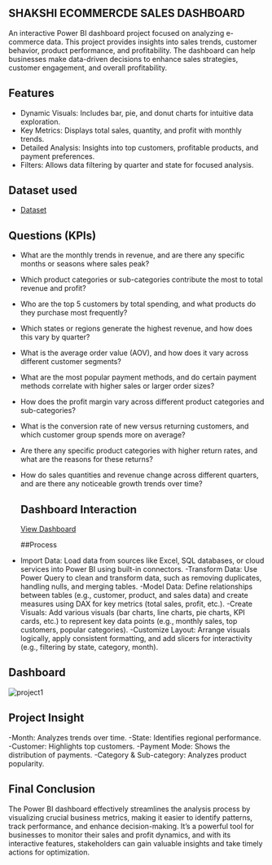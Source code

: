 ## **SHAKSHI ECOMMERCDE SALES DASHBOARD**
An interactive Power BI dashboard project focused on analyzing e-commerce data. This project provides insights into sales trends, customer behavior, product performance, and profitability. The dashboard can help businesses make data-driven decisions to enhance sales strategies, customer engagement, and overall profitability.

## Features
- Dynamic Visuals: Includes bar, pie, and donut charts for intuitive data exploration.
- Key Metrics: Displays total sales, quantity, and profit with monthly trends.
- Detailed Analysis: Insights into top customers, profitable products, and payment preferences.
- Filters: Allows data filtering by quarter and state for focused analysis.

## Dataset used
- <a href ="https://github.com/DataDrivenShakshi/Ecommerce-Insights-Dashboard/blob/main/1stproject.pbix">Dataset</a>

## Questions (KPIs)
- What are the monthly trends in revenue, and are there any specific months or seasons where sales peak?
- Which product categories or sub-categories contribute the most to total revenue and profit?
- Who are the top 5 customers by total spending, and what products do they purchase most frequently?
- Which states or regions generate the highest revenue, and how does this vary by quarter?
- What is the average order value (AOV), and how does it vary across different customer segments?
- What are the most popular payment methods, and do certain payment methods correlate with higher sales or larger order sizes?
- How does the profit margin vary across different product categories and sub-categories?
- What is the conversion rate of new versus returning customers, and which customer group spends more on average?
- Are there any specific product categories with higher return rates, and what are the reasons for these returns?
- How do sales quantities and revenue change across different quarters, and are there any noticeable growth trends over time?

  ## Dashboard Interaction
  <a href="https://github.com/DataDrivenShakshi/Ecommerce-Insights-Dashboard/blob/main/project1.png">View Dashboard</a>

  ##Process
- Import Data: Load data from sources like Excel, SQL databases, or cloud services into Power BI using built-in connectors.
-Transform Data: Use Power Query to clean and transform data, such as removing duplicates, handling nulls, and merging tables.
-Model Data: Define relationships between tables (e.g., customer, product, and sales data) and create measures using DAX for key metrics (total sales, profit, etc.).
-Create Visuals: Add various visuals (bar charts, line charts, pie charts, KPI cards, etc.) to represent key data points (e.g., monthly sales, top customers, popular categories).
-Customize Layout: Arrange visuals logically, apply consistent formatting, and add slicers for interactivity (e.g., filtering by state, category, month).

## Dashboard
![project1](https://github.com/user-attachments/assets/c8f8bd5d-f6c7-461a-94fa-73ecb31a3461)

## Project Insight
-Month: Analyzes trends over time.
-State: Identifies regional performance.
-Customer: Highlights top customers.
-Payment Mode: Shows the distribution of payments.
-Category & Sub-category: Analyzes product popularity.

## Final Conclusion
The Power BI dashboard effectively streamlines the analysis process by visualizing crucial business metrics, making it easier to identify patterns, track performance, and enhance decision-making. It’s a powerful tool for businesses to monitor their sales and profit dynamics, and with its interactive features, stakeholders can gain valuable insights and take timely actions for optimization.

